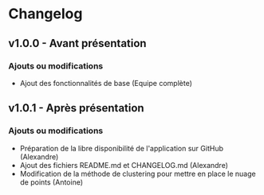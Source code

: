 # Changelog

## v1.0.0 - Avant présentation
### Ajouts ou modifications
- Ajout des fonctionnalités de base (Equipe complète)

## v1.0.1 - Après présentation
### Ajouts ou modifications
- Préparation de la libre disponibilité de l'application sur GitHub (Alexandre)
- Ajout des fichiers README.md et CHANGELOG.md (Alexandre)
- Modification de la méthode de clustering pour mettre en place le nuage de points (Antoine)
